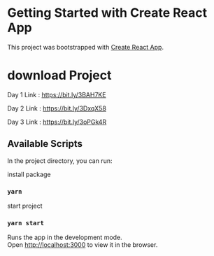 # Getting Started with Create React App

This project was bootstrapped with [Create React App](https://github.com/facebook/create-react-app).

# download Project

Day 1
Link : https://bit.ly/3BAH7KE

Day 2
Link : https://bit.ly/3DxqX58

Day 3
Link : https://bit.ly/3oPGk4R

## Available Scripts

In the project directory, you can run:

install package

### `yarn`

start project

### `yarn start`

Runs the app in the development mode.\
Open [http://localhost:3000](http://localhost:3000) to view it in the browser.
